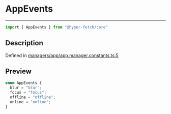 

# AppEvents

<div class="api-docs__separator" data-reactroot="">

---

</div><div class="api-docs__import" data-reactroot="">

```ts
import { AppEvents } from "@hyper-fetch/core"
```

</div><div class="api-docs__section">

## Description

</div><div class="api-docs__description"><span class="api-docs__do-not-parse">



</span></div><p class="api-docs__definition">

Defined in [managers/app/app.manager.constants.ts:5](https://github.com/BetterTyped/hyper-fetch/blob/4197368e/packages/core/src/managers/app/app.manager.constants.ts#L5)

</p><div class="api-docs__section">

## Preview

</div><div class="api-docs__preview enum">

```ts
enum AppEvents {
  blur = "blur"; 
  focus = "focus"; 
  offline = "offline"; 
  online = "online"; 
}
```

</div>